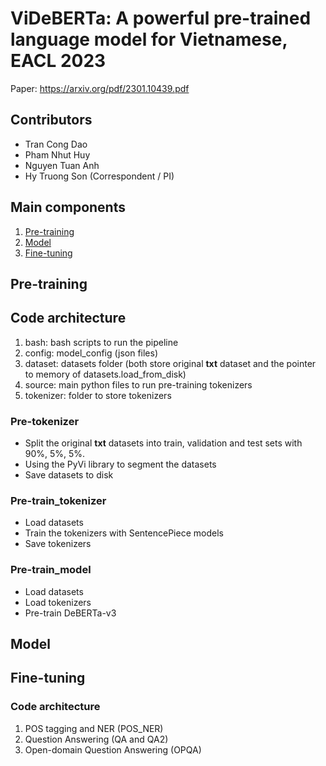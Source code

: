 # ViDeBERTa: A powerful pre-trained language model for Vietnamese, EACL 2023

Paper: https://arxiv.org/pdf/2301.10439.pdf

## Contributors
* Tran Cong Dao
* Pham Nhut Huy
* Nguyen Tuan Anh
* Hy Truong Son (Correspondent / PI)

## Main components
1. [Pre-training](#pretraining)
2. [Model](#videberta)
3. [Fine-tuning](#finetuning)

## <a name="pretraining"></a> Pre-training
## Code architecture
1. bash: bash scripts to run the pipeline
2. config: model_config (json files)
3. dataset: datasets folder (both store original **txt** dataset and the pointer to memory of datasets.load_from_disk)
4. source: main python files to run pre-training tokenizers
5. tokenizer: folder to store tokenizers
### Pre-tokenizer
- Split the original **txt** datasets into train, validation and test sets with 90%, 5%, 5%.
- Using the PyVi library to segment the datasets
- Save datasets to disk
### Pre-train_tokenizer
- Load datasets
- Train the tokenizers with SentencePiece models
- Save tokenizers 
### Pre-train_model
- Load datasets
- Load tokenizers
- Pre-train DeBERTa-v3
## <a name="videberta"></a> Model
## <a name="finetuning"></a> Fine-tuning
### Code architecture
1. POS tagging and NER (POS_NER)
2. Question Answering (QA and QA2)
3. Open-domain Question Answering (OPQA)
